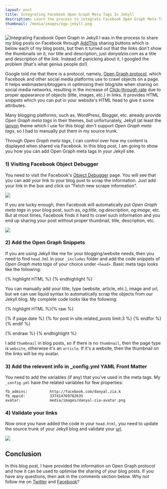 ```yaml
---
layout: post
title: Integrating Facebook Open Graph Meta Tags In Jekyll
description: Learn the process to integrate Facebook Open Graph Meta Tags In Jekyll
thumbnail: /media/images/ogp-jekyll.png
---
```

![Integrating Facebook Open Graph in Jekyll]({{baseurl}}/media/images/ogp-jekyll.png)
<span class="firstcharacter">I</span> was in the process to share my blog posts on Facebook through [AddThis](http://www.addthis.com/) sharing buttons which is below each of my blog posts, but then it turned out that the links don't show the thumbnails on it, nor title and description, just *danyalzia.com* as a title and description of the link. Instead of panicking about it, I googled the problem (that's what genius people do!).

Google told me that there is a protocol, namely, [Open Graph protocol](http://ogp.me/), which Facebook and other social media platforms use to crawl objects on a page. It helps webmasters/bloggers in optimising their blog/site when sharing on social media networks, resulting in the increase of [Click-through rate](http://en.wikipedia.org/wiki/Click-through_rate) due to proper appearance of objects (title, images, etc.) in links. It provides HTML snippets which you can put in your website's HTML head to give it some attributes.

Many blogging platforms, such as, WordPress, Blogger, etc. already provide *Open Graph meta tags* in their themes, but unfortunately, Jekyll (at least the [lanyon](https://github.com/poole/lanyon) theme which I use for this blog) don't support *Open Graph meta tags*, so I had to manually put them in my source trunk.

Through *Open Graph meta tags*, I can control over how my content is displayed when shared via Facebook. In this blog post, I am going to show you how you can add Open Graph meta tags in your Jekyll site.

### 1) Visiting Facebook Object Debugger

You need to visit the Facebook's [Object Debugger](https://developers.facebook.com/tools/debug/og/object) page. You will see that you can add your link to your blog post to scrap the information. Just add your link in the box and click on "Fetch new scrape information".

![]({{baseurl}}/media/images/Facebook-object-debugger.png)

If you are lucky enough, then Facebook will automatically put *Open Graph meta tags* in your blog post, such as, *og:title*, *og:description*, *og:image*, etc. But at most times, Facebook finds it hard to crawl such information and you end up sharing your post without proper thumbnail, title, description, etc.

![]({{baseurl}}/media/images/Facebook-object-debugger-link.png)

### 2) Add the Open Graph Snippets

If you are using Jekyll like me for your blogging/website needs, then you need to find `head.hml` in your `_includes` folder and add the code snippets of *Open Graph meta tags* of your choice under `<head>`. Basic meta tags looks like the following:

{% highlight HTML %}
<meta content="title" property="og:title">
<meta content="type" property="og:type">
<meta content="image" property="og:image">
<meta content="url" property="og:url">
{% endhighlight %}

You can manually add your title, type (website, article, etc.), image and url, but we can use liquid syntax to automatically scrap the objects from our Jekyll blog. My complete code looks like the following:

{% highlight HTML %}{% raw %}

<meta property="og:title" content="{% if page.title %}{{ page.title }}{% else %}{{ site.title }}{% endif %}">

<meta property="og:type" content="{% if page.thumbnail %}article{% else %}website{% endif %}">

<meta property="og:url" content="{{ page.url | replace:'index.html','' | prepend: site.baseurl | prepend: site.url }}">

<meta property="og:image" content="{% if page.thumbnail %}{{ page.thumbnail | prepend: site.baseurl | prepend: site.url }}{% else %}{{ {{baseurl}}/avatar | prepend: site.baseurl | prepend: site.url }}{% endif %}">

<meta property="og:description" content="{% if page.description %}{{ page.description | strip_html | strip_newlines | truncate: 160 }}{% endif %}">

<meta property="og:site_name" content="{{ site.title }}">

<meta property="og:locale" content="{{ site.locale }}">

{% if page.date %}
  <meta property="article:published_time" content="{{ page.date | date_to_xmlschema }}">
  <meta property="article:author" content="{{ site.fb_admins }}">
  {% for post in site.related_posts limit:3 %}
    <meta property="og:see_also" content="{{ post.url | replace:'index.html','' | prepend: site.baseurl | prepend: site.url }}">
  {% endfor %}
{% endif %}

<meta property="fb:admins" content="{{ site.fb_admins }}">
<meta property="fb:app_id" content="{{ site.fb_appid }}">

{% endraw %}
{% endhighlight %}

I add `thumbnail` in blog posts, so if there is no `thumbnail`, then the page type is `website`, otherwise it's an `article`. If it's a website, then the thumbnail on the links will be my avatar.

### 3) Add the relevent info in _config.yml YAML Front Matter

You need to add the variables (if any) that you've used in the meta tags. My `_config.yml` have the related variables for few properties:

```
fb_admins:			http://facebook.com/danyal.zia.k
fb_appid:			337414769782635
avatar:				media/images/danyal-zia-avatar.png
```

### 4) Validate your links

Now once you have added the code in your `head.html`, you need to update the source trunk of your Jekyll blog and validate your [url](https://developers.facebook.com/tools/debug/).

![]({{baseurl}}/media/images/Facebook-object-debugger-sample-link.png)

## Conclusion

In this blog post, I have provided the information on Open Graph protocol and how it can be used to optimise the sharing of your blog posts. If you have any questions, then ask in the comments section below. Why not follow me on [Twitter](http://twitter.com/danyalzk) and [Facebook](http://facebook.com/danyal.zia.k)?
